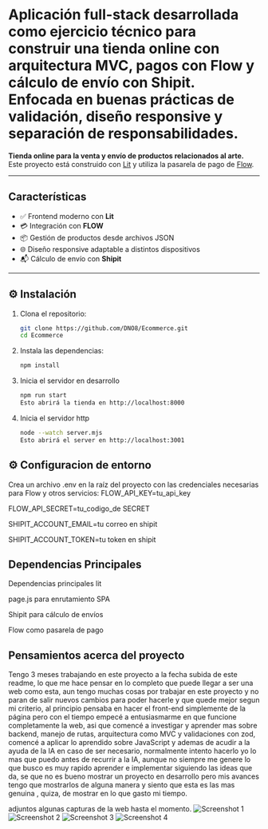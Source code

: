 # Aplicación full-stack desarrollada como ejercicio técnico para construir una tienda online con arquitectura MVC, pagos con Flow y cálculo de envío con Shipit. Enfocada en buenas prácticas de validación, diseño responsive y separación de responsabilidades.

**Tienda online para la venta y envío de productos relacionados al arte.**  
Este proyecto está construido con [Lit](https://lit.dev/) y utiliza la pasarela de pago de [Flow](https://www.flow.cl/).

---

##  Características

- ✅ Frontend moderno con **Lit**
- 💳 Integración con **FLOW**
- 📦 Gestión de productos desde archivos JSON
- 🌐 Diseño responsive adaptable a distintos dispositivos
- 📬 Cálculo de envío con **Shipit**

---
## ⚙️ Instalación

1. Clona el repositorio:

   ```bash
   git clone https://github.com/DNO8/Ecommerce.git
   cd Ecommerce
2. Instala las dependencias:

   ```bash
   npm install
3. Inicia el servidor en desarrollo
   ```bash
   npm run start
   Esto abrirá la tienda en http://localhost:8000
4. Inicia el servidor http
   ```bash
   node --watch server.mjs
   Esto abrirá el server en http://localhost:3001

## ⚙️ Configuracion de entorno
Crea un archivo .env en la raíz del proyecto con las credenciales necesarias para Flow y otros servicios:
FLOW_API_KEY=tu_api_key

FLOW_API_SECRET=tu_codigo_de SECRET

SHIPIT_ACCOUNT_EMAIL=tu correo en shipit

SHIPIT_ACCOUNT_TOKEN=tu token en shipit


## Dependencias Principales

Dependencias principales
lit

page.js para enrutamiento SPA

Shipit para cálculo de envíos

Flow como pasarela de pago

## Pensamientos acerca del proyecto
Tengo 3 meses trabajando en este proyecto a la fecha subida de este readme, lo que me hace pensar en lo completo que puede llegar a ser una web como esta,
aun tengo muchas cosas por trabajar en este proyecto y no paran de salir nuevos cambios para poder hacerle y que quede mejor segun mi criterio, 
al principio pensaba en hacer el front-end simplemente de la página pero con el tiempo empecé a entusiasmarme en que funcione completamente la web,
asi que comencé a investigar y aprender mas sobre backend, manejo de rutas, arquitectura como MVC y validaciones con zod, comencé a aplicar lo aprendido
sobre JavaScript y ademas de acudir a la ayuda de la IA en caso de ser necesario, normalmente intento hacerlo yo lo mas que puedo antes de recurrir a la IA,
aunque no siempre me genere lo que busco es muy rapido aprender e implementar siguiendo las ideas que da, se que no es bueno mostrar un proyecto en desarrollo pero
mis avances tengo que mostrarlos de alguna manera y siento que esta es las mas genuina , quiza, de mostrar en lo que gasto mi tiempo.


adjuntos algunas capturas de la web hasta el momento.
![Screenshot 1](https://github.com/user-attachments/assets/36972988-ae61-4505-a077-5290259269ba)
![Screenshot 2](https://github.com/user-attachments/assets/6490b495-929d-45ad-b65f-87825c6afc27)
![Screenshot 3](https://github.com/user-attachments/assets/1240380a-0e3d-4907-95aa-e0851479e2a4)
![Screenshot 4](https://github.com/user-attachments/assets/7536ed37-e08f-4b79-89cd-543242d7ff96)
